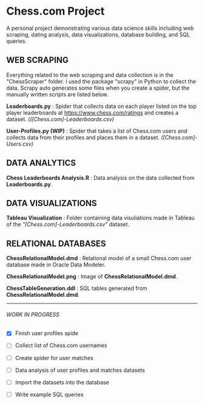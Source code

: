 # Chess.com Project
A personal project demonstrating various data science skills including web scraping, dating analysis, data visualizations, database building, and SQL queries.

## WEB SCRAPING
Everything related to the web scraping and data collection is in the "ChessScraper" folder. I used the package "scrapy" in Python to collect the data. Scrapy auto generates some files when you create a spider, but the manually written scripts are listed below.

**Leaderboards.py** : Spider that collects data on each player listed on the top player leaderboards at https://www.chess.com/ratings and creates a dataset. (*([Chess.com]-Leaderboards.csv)*

**User-Profiles.py (WIP)** : Spider that takes a list of Chess.com users and collects data from their profiles and places them in a dataset. *([Chess.com]-Users.csv)*

## DATA ANALYTICS
**Chess Leaderboards Analysis.R** : Data analysis on the data collected from **Leaderboards.py**.

## DATA VISUALIZATIONS
**Tableau Visualization** : Folder containing data visuliations made in Tableau of the *"[Chess.com]-Leaderboards.csv"* dataset.

## RELATIONAL DATABASES
**ChessRelationalModel.dmd** : Relational model of a small Chess.com user database made in Oracle Data Modeler.

**ChessRelationalModel.png** : Image of **ChessRelationalModel.dmd**.

**ChessTableGeneration.ddl** : SQL tables generated from **ChessRelationalModel.dmd**.

-----------------------------------------------------------------------

###### WORK IN PROGRESS
- [x] Finish user profiles spide
- [ ] Collect list of Chess.com usernames
- [ ] Create spider for user matches
- [ ] Data analysis of user profiles and matches datasets
- [ ] Import the datasets into the database
- [ ] Write example SQL queries

